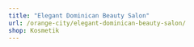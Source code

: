 ```yaml
---
title: "Elegant Dominican Beauty Salon"
url: /orange-city/elegant-dominican-beauty-salon/
shop: Kosmetik
---
```

